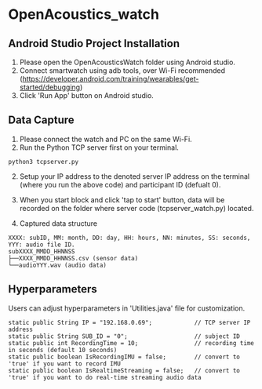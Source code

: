 # OpenAcoustics_watch

## Android Studio Project Installation
1. Please open the OpenAcousticsWatch folder using Android studio. 
2. Connect smartwatch using adb tools, over Wi-Fi recommended (https://developer.android.com/training/wearables/get-started/debugging)
3. Click 'Run App' button on Android studio.

## Data Capture
1. Please connect the watch and PC on the same Wi-Fi.  
2. Run the Python TCP server first on your terminal.  
```
python3 tcpserver.py
```

2. Setup your IP address to the denoted server IP address on the terminal (where you run the above code) and participant ID (defualt 0).

3. When you start block and click 'tap to start' button, data will be recorded on the folder where server code (tcpserver_watch.py) located.

4. Captured data structure
```
XXXX: subID, MM: month, DD: day, HH: hours, NN: minutes, SS: seconds, YYY: audio file ID.   
subXXXX_MMDD_HHNNSS
├──XXXX_MMDD_HHNNSS.csv (sensor data)
└──audioYYY.wav (audio data)
```

## Hyperparameters
Users can adjust hyperparameters in 'Utilities.java' file for customization.
```
static public String IP = "192.168.0.69";            // TCP server IP address
static public String SUB_ID = "0";                   // subject ID
static public int RecordingTime = 10;                // recording time in seconds (default 10 seconds)
static public boolean IsRecordingIMU = false;        // convert to 'true' if you want to record IMU
static public boolean IsRealtimeStreaming = false;   // convert to 'true' if you want to do real-time streaming audio data
```

